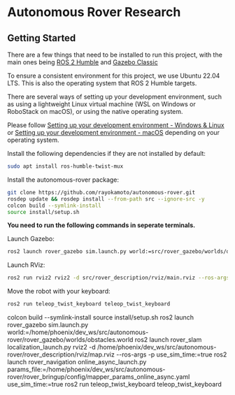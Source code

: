# Autonomous Rover Research

## Getting Started
There are a few things that need to be installed to run this project, with the main ones being [ROS 2 Humble](https://docs.ros.org/en/humble/index.html) and [Gazebo Classic](https://classic.gazebosim.org)

To ensure a consistent environment for this project, we use Ubuntu 22.04 LTS. This is also the operating system that ROS 2 Humble targets.

There are several ways of setting up your development environment, such as using a lightweight Linux virtual machine (WSL on Windows or RoboStack on macOS), or using the native operating system.

Please follow [Setting up your development environment - Windows & Linux](/docs/dev-setup-windows-linux.md) or [Setting up your development environment - macOS](/docs/dev-setup-macos.md) depending on your operating system.


Install the following dependencies if they are not installed by default:

```bash
sudo apt install ros-humble-twist-mux
```

Install the autonomous-rover package:

```bash
git clone https://github.com/rayokamoto/autonomous-rover.git
rosdep update && rosdep install --from-path src --ignore-src -y
colcon build --symlink-install
source install/setup.sh
```

**You need to run the following commands in seperate terminals.**

Launch Gazebo:

```bash
ros2 launch rover_gazebo sim.launch.py world:=src/rover_gazebo/worlds/obstacles.world
```

Launch RViz:

```bash
ros2 run rviz2 rviz2 -d src/rover_description/rviz/main.rviz --ros-args -p use_sim_time:=true
```

Move the robot with your keyboard:

```bash
ros2 run teleop_twist_keyboard teleop_twist_keyboard
```


colcon build --symlink-install
source install/setup.sh
ros2 launch rover_gazebo sim.launch.py world:=/home/phoenix/dev_ws/src/autonomous-rover/rover_gazebo/worlds/obstacles.world
ros2 launch rover_slam localization_launch.py
rviz2 -d /home/phoenix/dev_ws/src/autonomous-rover/rover_description/rviz/map.rviz --ros-args -p use_sim_time:=true
ros2 launch rover_navigation online_async_launch.py params_file:=/home/phoenix/dev_ws/src/autonomous-rover/rover_bringup/config/mapper_params_online_async.yaml use_sim_time:=true
ros2 run teleop_twist_keyboard teleop_twist_keyboard